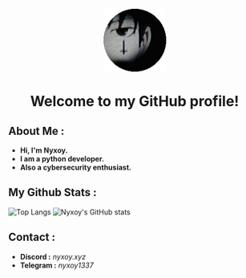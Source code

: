 <p align="center">
  <img src="nyxoy.png" alt="nyx" width="125">
</p>

<h1 align="center">Welcome to my GitHub profile!</h1>

## About Me :

- **Hi, I'm Nyxoy.**
- **I am a python developer.**
- **Also a cybersecurity enthusiast.**

## My Github Stats :

![Top Langs](https://github-readme-stats.vercel.app/api/top-langs/?username=Nyxoy201&theme=dark)
![Nyxoy's GitHub stats](https://github-readme-stats.vercel.app/api?username=Nyxoy201&theme=dark)

## Contact :

- **Discord :** *nyxoy.xyz*
- **Telegram :** *nyxoy1337*
